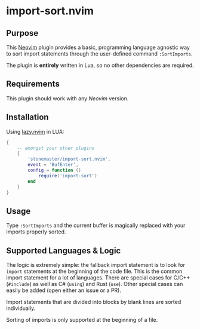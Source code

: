# import-sort.nvim

## Purpose

This [Neovim](https://neovim.io/) plugin provides a basic, programming language
agnostic way to sort import statements through the user-defined command
`:SortImports`.

The plugin is **entirely** written in Lua, so no other dependencies are
required.

## Requirements

This plugin should work with any *Neovim* version.

## Installation

Using [lazy.nvim](https://github.com/folke/lazy.nvim) in LUA:

```lua
{
	-- amongst your other plugins
	{
		'stonemaster/import-sort.nvim',
		event = 'BufEnter',
		config = function ()
			require('import-sort')
		end
	}
}
```
## Usage

Type `:SortImports` and the current buffer is magically replaced with your
imports properly sorted.

## Supported Languages & Logic

The logic is extremely simple: the fallback import statement is to look for
`import` statements at the beginning of the code file. This is the common
import statement for a lot of languages. There are special cases for C/C++
(`#include`) as well as C# (`using`) and Rust (`use`). Other special cases can
easily be added (open either an issue or a PR).

Import statements that are divided into blocks by blank lines are sorted
individually.

Sorting of imports is only supported at the beginning of a file.
